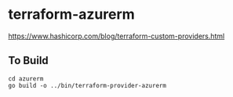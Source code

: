 # terraform-azurerm

https://www.hashicorp.com/blog/terraform-custom-providers.html


## To Build
```
cd azurerm
go build -o ../bin/terraform-provider-azurerm
```
